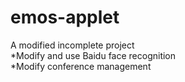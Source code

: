 # emos-applet
A modified incomplete project  
*Modify and use Baidu face recognition  
*Modify conference management  
